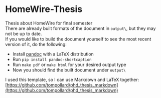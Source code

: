 # HomeWire-Thesis
Thesis about HomeWire for final semester  
There are already built formats of the document in `output\`, but they may not be up to date.  
If you would like to build the document yourself to see the most recent version of it,
do the following:
- Install [pandoc](http://pandoc.org/installing.html) with a LaTeX distribution
- Run `pip install pandoc-shortcaption`
- Run `make pdf` or `make html` for your desired output type
- Now you should find the built document under `output\`

I used this template, so I can use Markdown and LaTeX together:  
[https://github.com/tompollard/phd_thesis_markdown](https://github.com/tompollard/phd_thesis_markdown)
